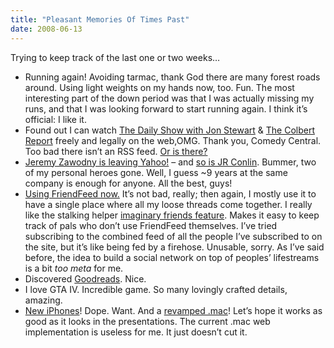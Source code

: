 ```yaml
---
title: "Pleasant Memories Of Times Past"
date: 2008-06-13
---
```


Trying to keep track of the last one or two weeks…

* Running again! Avoiding tarmac, thank God there are many forest roads around. Using light weights on my hands now, too. Fun. The most interesting part of the down period was that I was actually missing my runs, and that I was looking forward to start running again. I think it’s official: I like it.
* Found out I can watch [The Daily Show with Jon Stewart][1] & [The Colbert Report][2] freely and legally on the web,OMG. Thank you, Comedy Central. Too bad there isn’t an RSS feed. [Or is there?][3]
* [Jeremy Zawodny is leaving Yahoo!][4] – and [so is JR Conlin][5]. Bummer, two of my personal heroes gone. Well, I guess ~9 years at the same company is enough for anyone. All the best, guys!
* [Using FriendFeed now.][6] It’s not bad, really; then again, I mostly use it to have a single place where all my loose threads come together. I really like the stalking helper [imaginary friends feature][7]. Makes it easy to keep track of pals who don’t use FriendFeed themselves. I’ve tried subscribing to the combined feed of all the people I’ve subscribed to on the site, but it’s like being fed by a firehose. Unusable, sorry. As I’ve said before, the idea to build a social network on top of peoples’ lifestreams is a bit _too meta_ for me.
* Discovered [Goodreads][8]. Nice.
* I love GTA IV. Incredible game. So many lovingly crafted details, amazing.
* [New iPhones][9]! Dope. Want. And a [revamped .mac][10]! Let’s hope it works as good as it looks in the presentations. The current .mac web implementation is useless for me. It just doesn’t cut it.

[1]: http://www.thedailyshow.com/episodes/
[2]: http://www.comedycentral.com/colbertreport/episodes/
[3]: http://pipes.yahoo.com/pipes/pipe.info?_id=QO4tzpA43RG4yiC9JZhxuA
[4]: http://jeremy.zawodny.com/blog/archives/010336.html
[5]: http://blog.unitedheroes.net/archives/p/2929/leaving-las-sunnyvale/
[6]: http://friendfeed.com/carlo
[7]: http://friendfeed.com/about/faq#imaginary
[8]: http://www.goodreads.com/
[9]: http://www.apple.com/iphone/
[10]: http://www.apple.com/mobileme/

